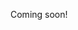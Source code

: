 Coming soon!

<!--

- https://www.youtube.com/results?search_query=seasteading
- https://www.seasteading.org/
- https://www.seasteading.org/active-projects/
- https://www.seasteading.org/overview/
- https://www.seasteading.org/blog/

-->
